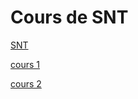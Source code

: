 # Cours de SNT

[SNT](https://vanoverberghe.github.io/prof/SNT)

[cours 1](./supports/SNT/Photo/Photographie_numerique.pdf)

[cours 2](./supports/SNT/Photo/Photo_numerique_II.pdf)